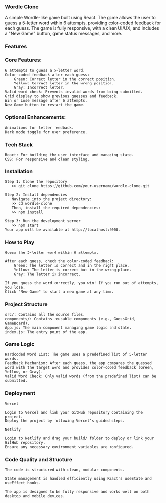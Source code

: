 ### Wordle Clone

A simple Wordle-like game built using React. The game allows the user to guess a 5-letter word within 6 attempts, providing color-coded feedback for each guess. The game is fully responsive, with a clean UI/UX, and includes a "New Game" button, game status messages, and more.

### Features

### Core Features:

    6 attempts to guess a 5-letter word.
    Color-coded feedback after each guess:
        Green: Correct letter in the correct position.
        Yellow: Correct letter in the wrong position.
        Gray: Incorrect letter.  
    Valid word check: Prevents invalid words from being submitted.
    Grid display to show previous guesses and feedback.
    Win or Lose message after 6 attempts.
    New Game button to restart the game.
    
### Optional Enhancements:

    Animations for letter feedback.
    Dark mode toggle for user preference.
    
### Tech Stack

    React: For building the user interface and managing state.
    CSS: For responsive and clean styling.
    
### Installation

    Step 1: Clone the repository
       >> git clone https://github.com/your-username/wordle-clone.git
       
    Step 2: Install dependencies
       Navigate into the project directory:
       >> cd wordle-clone
       Then, install the required dependencies:
       >> npm install
       
    Step 3: Run the development server
       >> npm start
    Your app will be available at http://localhost:3000.

### How to Play

    Guess the 5-letter word within 6 attempts.
    
    After each guess, check the color-coded feedback:
        Green: The letter is correct and in the right place.
        Yellow: The letter is correct but in the wrong place.
        Gray: The letter is incorrect.
        
    If you guess the word correctly, you win! If you run out of attempts, you lose.
    Click "New Game" to start a new game at any time.
    
### Project Structure

    src/: Contains all the source files.
    components/: Contains reusable components (e.g., GuessGrid, GameBoard).
    App.js: The main component managing game logic and state.
    index.js: The entry point of the app.
    
### Game Logic

    Hardcoded Word List: The game uses a predefined list of 5-letter words.
    Feedback Mechanism: After each guess, the app compares the guessed word with the target word and provides color-coded feedback (Green, Yellow, or Gray).
    Valid Word Check: Only valid words (from the predefined list) can be submitted.
    
### Deployment

    Vercel
  
    Login to Vercel and link your GitHub repository containing the project.
    Deploy the project by following Vercel’s guided steps.
  
    Netlify

    Login to Netlify and drag your build/ folder to deploy or link your GitHub repository.
    Ensure any necessary environment variables are configured.

### Code Quality and Structure

    The code is structured with clean, modular components.
    
    State management is handled efficiently using React's useState and useEffect hooks.
    
    The app is designed to be fully responsive and works well on both desktop and mobile devices.



